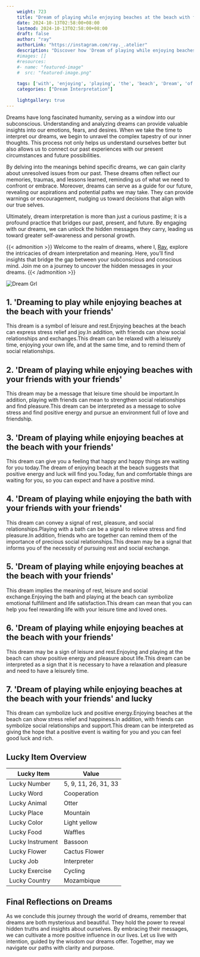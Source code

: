```yaml
---
    weight: 723
    title: "Dream of playing while enjoying beaches at the beach with friends"  # Assuming 'title' column exists
    date: 2024-10-13T02:58:00+08:00
    lastmod: 2024-10-13T02:58:00+08:00
    draft: false
    author: "ray"
    authorLink: "https://instagram.com/ray._.atelier"
    description: "Discover how 'Dream of playing while enjoying beaches at the beach with friends' can interpret your future and uncover its significant meanings in your life."
    #images: []
    #resources:
    #- name: "featured-image"
    #  src: "featured-image.png"
    
    tags: ['with', 'enjoying', 'playing', 'the', 'beach', 'Dream', 'of', 'beaches', 'while', 'friends', 'at']
    categories: ["Dream Interpretation"]
    
    lightgallery: true
---
```

    
Dreams have long fascinated humanity, serving as a window into our subconscious. Understanding and analyzing dreams can provide valuable insights into our emotions, fears, and desires. When we take the time to interpret our dreams, we begin to unravel the complex tapestry of our inner thoughts. This process not only helps us understand ourselves better but also allows us to connect our past experiences with our present circumstances and future possibilities.

By delving into the meanings behind specific dreams, we can gain clarity about unresolved issues from our past. These dreams often reflect our memories, traumas, and lessons learned, reminding us of what we need to confront or embrace. Moreover, dreams can serve as a guide for our future, revealing our aspirations and potential paths we may take. They can provide warnings or encouragement, nudging us toward decisions that align with our true selves.

Ultimately, dream interpretation is more than just a curious pastime; it is a profound practice that bridges our past, present, and future. By engaging with our dreams, we can unlock the hidden messages they carry, leading us toward greater self-awareness and personal growth.

{{< admonition >}}
Welcome to the realm of dreams, where I, [Ray](https://instagram.com/ray._.atelier), explore the intricacies of dream interpretation and meaning. Here, you’ll find insights that bridge the gap between your subconscious and conscious mind. Join me on a journey to uncover the hidden messages in your dreams.
{{< /admonition >}}

![Dream Grl](https://cdn.pixabay.com/photo/2017/11/02/03/35/gothic-2910057_1280.jpg "Dream Grl")

## 1. 'Dreaming to play while enjoying beaches at the beach with your friends'
This dream is a symbol of leisure and rest.Enjoying beaches at the beach can express stress relief and joy.In addition, with friends can show social relationships and exchanges.This dream can be relaxed with a leisurely time, enjoying your own life, and at the same time, and to remind them of social relationships.

## 2. 'Dream of playing while enjoying beaches with your friends with your friends'
This dream may be a message that leisure time should be important.In addition, playing with friends can mean to strengthen social relationships and find pleasure.This dream can be interpreted as a message to solve stress and find positive energy and pursue an environment full of love and friendship.

## 3. 'Dream of playing while enjoying beaches at the beach with your friends'
This dream can give you a feeling that happy and happy things are waiting for you today.The dream of enjoying beach at the beach suggests that positive energy and luck will find you.Today, fun and comfortable things are waiting for you, so you can expect and have a positive mind.

## 4. 'Dream of playing while enjoying the bath with your friends with your friends'
This dream can convey a signal of rest, pleasure, and social relationships.Playing with a bath can be a signal to relieve stress and find pleasure.In addition, friends who are together can remind them of the importance of precious social relationships.This dream may be a signal that informs you of the necessity of pursuing rest and social exchange.

## 5. 'Dream of playing while enjoying beaches at the beach with your friends'
This dream implies the meaning of rest, leisure and social exchange.Enjoying the bath and playing at the beach can symbolize emotional fulfillment and life satisfaction.This dream can mean that you can help you feel rewarding life with your leisure time and loved ones.

## 6. 'Dream of playing while enjoying beaches at the beach with your friends'
This dream may be a sign of leisure and rest.Enjoying and playing at the beach can show positive energy and pleasure about life.This dream can be interpreted as a sign that it is necessary to have a relaxation and pleasure and need to have a leisurely time.

## 7. 'Dream of playing while enjoying beaches at the beach with your friends' and lucky
This dream can symbolize luck and positive energy.Enjoying beaches at the beach can show stress relief and happiness.In addition, with friends can symbolize social relationships and support.This dream can be interpreted as giving the hope that a positive event is waiting for you and you can feel good luck and rich.

## Lucky Item Overview
| Lucky Item          | Value              |
|---------------|--------------------|
| Lucky Number        | 5, 9, 11, 26, 31, 33  |
| Lucky Word          | Cooperation |
| Lucky Animal        | Otter |
| Lucky Place         | Mountain     |
| Lucky Color         | Light yellow     |
| Lucky Food          | Waffles      |
| Lucky Instrument    | Bassoon |
| Lucky Flower        | Cactus Flower    |
| Lucky Job           | Interpreter       |
| Lucky Exercise      | Cycling  |
| Lucky Country       | Mozambique    |


##  Final Reflections on Dreams

As we conclude this journey through the world of dreams, remember that dreams are both mysterious and beautiful. They hold the power to reveal hidden truths and insights about ourselves. By embracing their messages, we can cultivate a more positive influence in our lives. Let us live with intention, guided by the wisdom our dreams offer. Together, may we navigate our paths with clarity and purpose.
